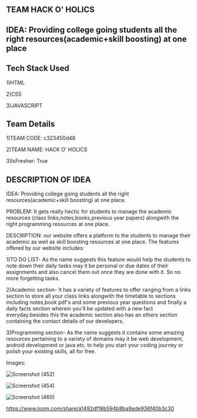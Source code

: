 
## TEAM HACK O' HOLICS
## IDEA: Providing college going students all the right resources(academic+skill boosting) at one place
##  Tech Stack Used
1)HTML

2)CSS

3)JAVASCRIPT
##  Team Details

1)TEAM CODE: c323450d48

2)TEAM NAME: HACK O' HOLICS

3)IsFresher: True
## DESCRIPTION OF IDEA

IDEA: Providing college going students all the right resources(academic+skill boosting) at one place.

PROBLEM: It gets really hectic for students to manage the academic resources (class links,notes,books,previous year papers) alongwith the right programming resources at one place.

DESCRIPTION: our website offers a platform to the students to manage their academic as well as skill boosting resources at one place.
The features offered by our website includes:

1)TO DO LIST- As the name suggests this feature would help the students to note down their daily tasks may it be personal or due dates of their assignments and also cancel them out once they are done with it. So no more forgetting tasks.

2)Academic section- It has a variety of features to offer ranging from a links section to store all your class links alongwith the timetable to sections including notes,book pdf's and some previous year questions and finally a daily facts section wherein you'll be updated with a new fact everyday.besides this the academic section also has an others section containing the contact details of our developers.

3)Programming section- As the name suggests it contains some amazing resources pertaining to a variety of domains may it be web development, android development or java etc. to help you start your coding journey or polish your existing skills, all for free.

Images:

![Screenshot (452)](https://user-images.githubusercontent.com/94704551/155894055-dc6a0242-35ee-40c8-ae2c-90cb24ac8be5.png)

![Screenshot (454)](https://user-images.githubusercontent.com/94704551/155894097-598a9bad-4d2a-455b-8173-10dd2fe41d12.png)

![Screenshot (460)](https://user-images.githubusercontent.com/94704551/155894227-45c0caca-fc5d-4dc7-8df5-9ac920fa9289.png)

https://www.loom.com/share/a1492df18b594b8ba9ade936f40b3c30
